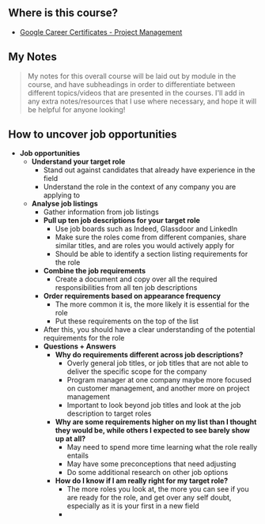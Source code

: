 ## Where is this course?
- [Google Career Certificates - Project Management](https://www.coursera.org/professional-certificates/google-project-management)

## My Notes
> My notes for this overall course will be laid out by module in the course, and have subheadings in order to differentiate between different topics/videos that are presented in the courses. I'll add in any extra notes/resources that I use where necessary, and hope it will be helpful for anyone looking!

## How to uncover job opportunities
- **Job opportunities**
	- **Understand your target role**
		- Stand out against candidates that already have experience in the field
		- Understand the role in the context of any company you are applying to
	- **Analyse job listings**
		- Gather information from job listings
		- **Pull up ten job descriptions for your target role**
			- Use job boards such as Indeed, Glassdoor and LinkedIn
			- Make sure the roles come from different companies, share similar titles, and are roles you would actively apply for
			- Should be able to identify a section listing requirements for the role
		- **Combine the job requirements**
			- Create a document and copy over all the required responsibilities from all ten job descriptions
		- **Order requirements based on appearance frequency**
			- The more common it is, the more likely it is essential for the role
			- Put these requirements on the top of the list
		- After this, you should have a clear understanding of the potential requirements for the role
		- **Questions + Answers**
			- **Why do requirements different across job descriptions?**
				- Overly general job titles, or job titles that are not able to deliver the specific scope for the company
				- Program manager at one company maybe more focused on customer management, and another more on project management
				- Important to look beyond job titles and look at the job description to target roles
			- **Why are some requirements higher on my list than I thought they would be, while others I expected to see barely show up at all?**
				- May need to spend more time learning what the role really entails
				- May have some preconceptions that need adjusting
				- Do some additional research on other job options
			- **How do I know if I am really right for my target role?**
				- The more roles you look at, the more you can see if you are ready for the role, and get over any self doubt, especially as it is your first in a new field
				- 
